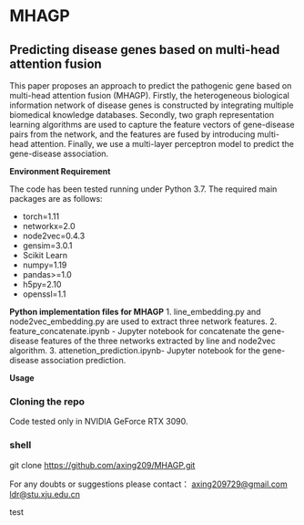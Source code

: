 # MHAGP
## Predicting disease genes based on multi-head attention fusion

This paper proposes an approach to predict the pathogenic gene based on multi-head attention fusion (MHAGP). Firstly, the heterogeneous biological information network of disease genes is constructed by integrating multiple biomedical knowledge databases. Secondly, two graph representation learning algorithms are used to capture the feature vectors of gene-disease pairs from the network, and the features are fused by introducing multi-head attention. Finally, we use a multi-layer perceptron model to predict the gene-disease association.

**Environment Requirement**

The code has been tested running under Python 3.7. The  required main packages are as follows:
* torch=1.11
* networkx=2.0
* node2vec=0.4.3
* gensim=3.0.1
* Scikit Learn
* numpy=1.19
* pandas>=1.0
* h5py=2.10
* openssl=1.1


**Python implementation files for MHAGP**
      1. line_embedding.py and node2vec_embedding.py are used to extract three network features.
      2. feature_concatenate.ipynb - Jupyter notebook for concatenate the gene-disease features of the three networks extracted by line and node2vec algorithm.
      3. attenetion_prediction.ipynb- Jupyter notebook for the gene-disease association prediction.

**Usage**

### Cloning the repo
Code tested only in NVIDIA GeForce RTX 3090.

### shell
git clone https://github.com/axing209/MHAGP.git

For any doubts or suggestions please contact：
axing209729@gmail.com
ldr@stu.xju.edu.cn

test
